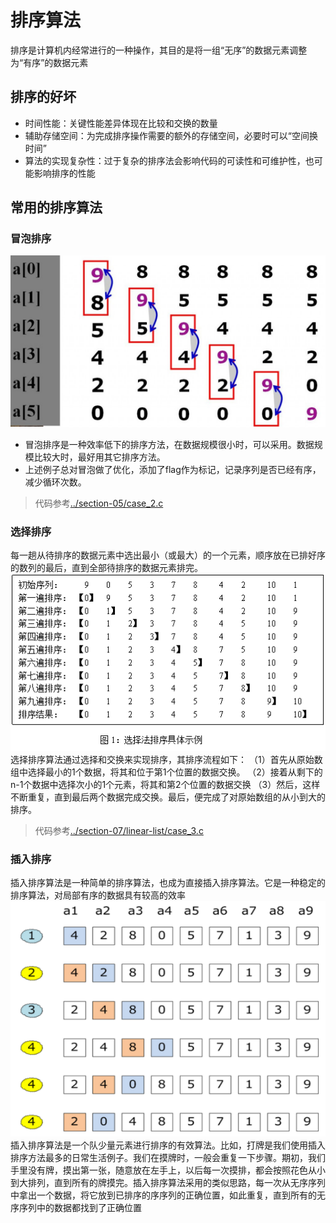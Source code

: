 排序算法
===

排序是计算机内经常进行的一种操作，其目的是将一组“无序”的数据元素调整为“有序”的数据元素

## 排序的好坏
* 时间性能：关键性能差异体现在比较和交换的数量
* 辅助存储空间：为完成排序操作需要的额外的存储空间，必要时可以“空间换时间”
* 算法的实现复杂性：过于复杂的排序法会影响代码的可读性和可维护性，也可能影响排序的性能

## 常用的排序算法

### 冒泡排序
![alt text](pic/image.png)
* 冒泡排序是一种效率低下的排序方法，在数据规模很小时，可以采用。数据规模比较大时，最好用其它排序方法。
* 上述例子总对冒泡做了优化，添加了flag作为标记，记录序列是否已经有序，减少循环次数。
> 代码参考[../section-05/case_2.c](../section-05/case_2.c)

### 选择排序
每一趟从待排序的数据元素中选出最小（或最大）的一个元素，顺序放在已排好序的数列的最后，直到全部待排序的数据元素排完。
![alt text](pic/image-1.png)
选择排序算法通过选择和交换来实现排序，其排序流程如下：
（1）首先从原始数组中选择最小的1个数据，将其和位于第1个位置的数据交换。
（2）接着从剩下的n-1个数据中选择次小的1个元素，将其和第2个位置的数据交换
（3）然后，这样不断重复，直到最后两个数据完成交换。最后，便完成了对原始数组的从小到大的排序。

> 代码参考[../section-07/linear-list/case_3.c](../section-07/linear-list/case_3.c)

### 插入排序
插入排序算法是一种简单的排序算法，也成为直接插入排序算法。它是一种稳定的排序算法，对局部有序的数据具有较高的效率
![alt text](pic/image-2.png)
插入排序算法是一个队少量元素进行排序的有效算法。比如，打牌是我们使用插入排序方法最多的日常生活例子。我们在摸牌时，一般会重复一下步骤。期初，我们手里没有牌，摸出第一张，随意放在左手上，以后每一次摸排，都会按照花色从小到大排列，直到所有的牌摸完。插入排序算法采用的类似思路，每一次从无序序列中拿出一个数据，将它放到已排序的序序列的正确位置，如此重复，直到所有的无序序列中的数据都找到了正确位置   